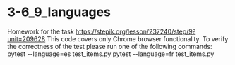 # 3-6_9_languages
Homework for the task https://stepik.org/lesson/237240/step/9?unit=209628
This code covers only Chrome browser functionality.
To verify the correctness of the test please run one of the following commands:
pytest --language=es test_items.py
pytest --language=fr test_items.py

